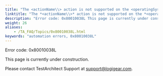 ```yaml
--- 
title: "The <actionName\\> action is not supported on the <operatingSystemName\\> platform. Please use another applicable action."
linktitle: "The *<actionName\\>* action is not supported on the *<operatingSystemName\\>* platform. Please use another applicable action."
description: "Error code: 0x80010038L This page is currently under construction. Please contact TestArchitect Support at support@logigear.com ."
weight: 26
aliases: 
    - /TA_FAQ/Topics/0x80010038L.html
keywords: "automation errors, 0x80010038L"
---
```


Error code: 0x80010038L

This page is currently under construction.

Please contact TestArchitect Support at [support@logigear.com](mailto:support@logigear.com).




